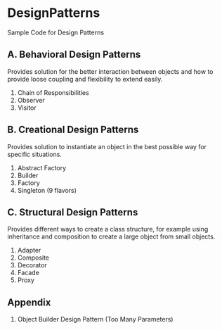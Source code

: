 DesignPatterns
==============

Sample Code for Design Patterns

## A. Behavioral Design Patterns ##
Provides solution for the better interaction between objects and how to provide loose coupling and flexibility to extend easily.
  1. Chain of Responsibilities
  2. Observer
  3. Visitor

## B. Creational Design Patterns ##
Provides solution to instantiate an object in the best possible way for specific situations.
  1. Abstract Factory
  2. Builder
  3. Factory
  4. Singleton (9 flavors)

## C. Structural Design Patterns ##
Provides different ways to create a class structure, for example using inheritance and composition to create a large object from small objects.
  1. Adapter
  2. Composite
  3. Decorator
  4. Facade
  5. Proxy

## Appendix ##
  1. Object Builder Design Pattern (Too Many Parameters)
